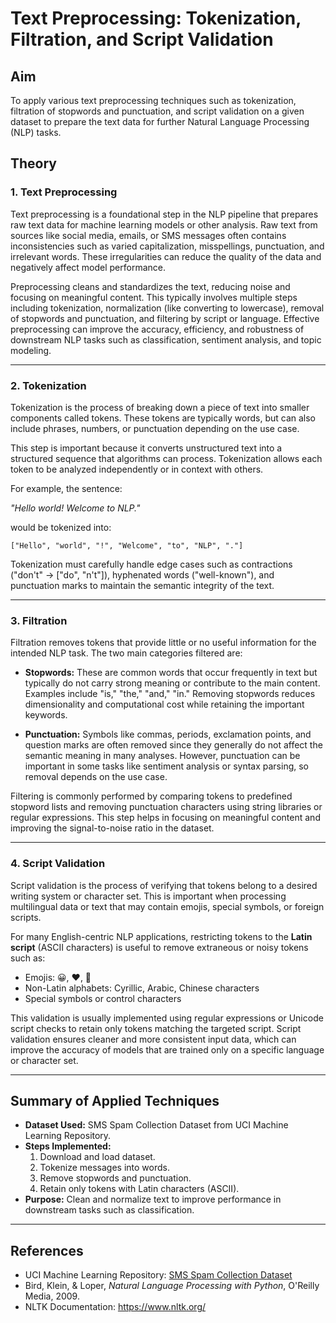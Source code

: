 # Text Preprocessing: Tokenization, Filtration, and Script Validation

## Aim
To apply various text preprocessing techniques such as tokenization, filtration of stopwords and punctuation, and script validation on a given dataset to prepare the text data for further Natural Language Processing (NLP) tasks.

## Theory

### 1. Text Preprocessing
Text preprocessing is a foundational step in the NLP pipeline that prepares raw text data for machine learning models or other analysis. Raw text from sources like social media, emails, or SMS messages often contains inconsistencies such as varied capitalization, misspellings, punctuation, and irrelevant words. These irregularities can reduce the quality of the data and negatively affect model performance.

Preprocessing cleans and standardizes the text, reducing noise and focusing on meaningful content. This typically involves multiple steps including tokenization, normalization (like converting to lowercase), removal of stopwords and punctuation, and filtering by script or language. Effective preprocessing can improve the accuracy, efficiency, and robustness of downstream NLP tasks such as classification, sentiment analysis, and topic modeling.

---

### 2. Tokenization
Tokenization is the process of breaking down a piece of text into smaller components called tokens. These tokens are typically words, but can also include phrases, numbers, or punctuation depending on the use case.

This step is important because it converts unstructured text into a structured sequence that algorithms can process. Tokenization allows each token to be analyzed independently or in context with others.

For example, the sentence:

*"Hello world! Welcome to NLP."*

would be tokenized into:

`["Hello", "world", "!", "Welcome", "to", "NLP", "."]`

Tokenization must carefully handle edge cases such as contractions ("don't" → ["do", "n't"]), hyphenated words ("well-known"), and punctuation marks to maintain the semantic integrity of the text.

---

### 3. Filtration
Filtration removes tokens that provide little or no useful information for the intended NLP task. The two main categories filtered are:

- **Stopwords:** These are common words that occur frequently in text but typically do not carry strong meaning or contribute to the main content. Examples include "is," "the," "and," "in." Removing stopwords reduces dimensionality and computational cost while retaining the important keywords.

- **Punctuation:** Symbols like commas, periods, exclamation points, and question marks are often removed since they generally do not affect the semantic meaning in many analyses. However, punctuation can be important in some tasks like sentiment analysis or syntax parsing, so removal depends on the use case.

Filtering is commonly performed by comparing tokens to predefined stopword lists and removing punctuation characters using string libraries or regular expressions. This step helps in focusing on meaningful content and improving the signal-to-noise ratio in the dataset.

---

### 4. Script Validation
Script validation is the process of verifying that tokens belong to a desired writing system or character set. This is important when processing multilingual data or text that may contain emojis, special symbols, or foreign scripts.

For many English-centric NLP applications, restricting tokens to the **Latin script** (ASCII characters) is useful to remove extraneous or noisy tokens such as:

- Emojis: 😀, ❤️, 🎉
- Non-Latin alphabets: Cyrillic, Arabic, Chinese characters
- Special symbols or control characters

This validation is usually implemented using regular expressions or Unicode script checks to retain only tokens matching the targeted script. Script validation ensures cleaner and more consistent input data, which can improve the accuracy of models that are trained only on a specific language or character set.

---

## Summary of Applied Techniques
- **Dataset Used:** SMS Spam Collection Dataset from UCI Machine Learning Repository.
- **Steps Implemented:** 
  1. Download and load dataset.
  2. Tokenize messages into words.
  3. Remove stopwords and punctuation.
  4. Retain only tokens with Latin characters (ASCII).
- **Purpose:** Clean and normalize text to improve performance in downstream tasks such as classification.

---

## References
- UCI Machine Learning Repository: [SMS Spam Collection Dataset](https://archive.ics.uci.edu/ml/datasets/SMS+Spam+Collection)
- Bird, Klein, & Loper, *Natural Language Processing with Python*, O'Reilly Media, 2009.
- NLTK Documentation: https://www.nltk.org/

